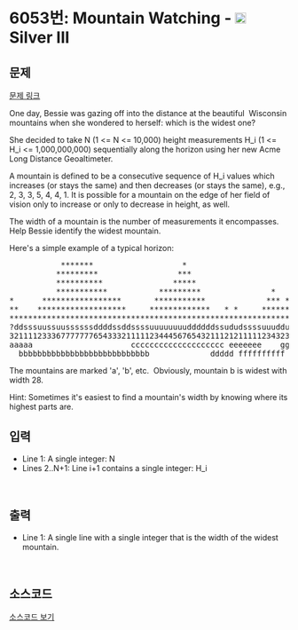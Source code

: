 # 6053번: Mountain Watching - <img src="https://static.solved.ac/tier_small/8.svg" style="height:20px" /> Silver III

<!-- performance -->

<!-- 문제 제출 후 깃허브에 푸시를 했을 때 제출한 코드의 성능이 입력될 공간입니다.-->

<!-- end -->

## 문제

[문제 링크](https://boj.kr/6053)


<p>One day, Bessie was gazing off into the distance at the beautiful &nbsp;Wisconsin mountains when she wondered to herself: which is the widest one?</p>

<p>She decided to take N (1 &lt;= N &lt;= 10,000) height measurements H_i (1 &lt;= H_i &lt;= 1,000,000,000) sequentially along the horizon using her new Acme Long Distance Geoaltimeter.&nbsp;</p>

<p>A mountain is defined to be a consecutive sequence of H_i values which increases (or stays the same) and then decreases (or stays the same), e.g., 2, 3, 3, 5, 4, 4, 1. It is possible for a mountain on the edge of her field of vision only to increase or only to decrease in height, as well.</p>

<p>The width of a mountain is the number of measurements it encompasses. Help Bessie identify the widest mountain.</p>

<p>Here's a simple example of a typical horizon:</p>

<pre>           *******                   *
          *********                 ***
          **********               *****
          ***********           *********               *
*      *****************       ***********             *** *
**    *******************     *************   * *     *******      *
**********************************************************************
?ddsssuussuussssssddddssddssssuuuuuuuuddddddssududssssuuudduddsssssuds
3211112333677777776543332111112344456765432111212111112343232111111211
aaaaa                     cccccccccccccccccccc eeeeeee    ggggggggg
  bbbbbbbbbbbbbbbbbbbbbbbbbbbb             ddddd ffffffffff  hhhhhhhhh</pre>

<p>The mountains are marked 'a', 'b', etc. &nbsp;Obviously, mountain b is widest with width 28.</p>

<p>Hint: Sometimes it's easiest to find a mountain's width by knowing where its highest parts are.</p>



## 입력


<ul>
<li>Line 1: A single integer: N</li>
<li>Lines 2..N+1: Line i+1 contains a single integer: H_i</li>
</ul>

<p>&nbsp;</p>



## 출력


<ul>
<li>Line 1: A single line with a single integer that is the width of the widest mountain.</li>
</ul>

<p>&nbsp;</p>



## 소스코드

[소스코드 보기](Mountain%20Watching.py)